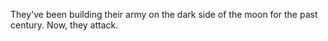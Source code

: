 They've been building their army on the dark side of the moon for the past century. 
Now, they attack.